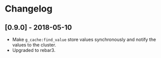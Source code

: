 # Changelog

## [0.9.0] - 2018-05-10

- Make `g_cache:find_value` store values synchronously and notify the values to the cluster.
- Upgraded to rebar3.